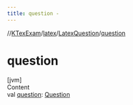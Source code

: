 ```yaml
---
title: question -
---
```

//[KTexExam](../../index.md)/[latex](../index.md)/[LatexQuestion](index.md)/[question](question.md)



# question  
[jvm]  
Content  
val [question](question.md): [Question](../../core/-question/index.md)  



